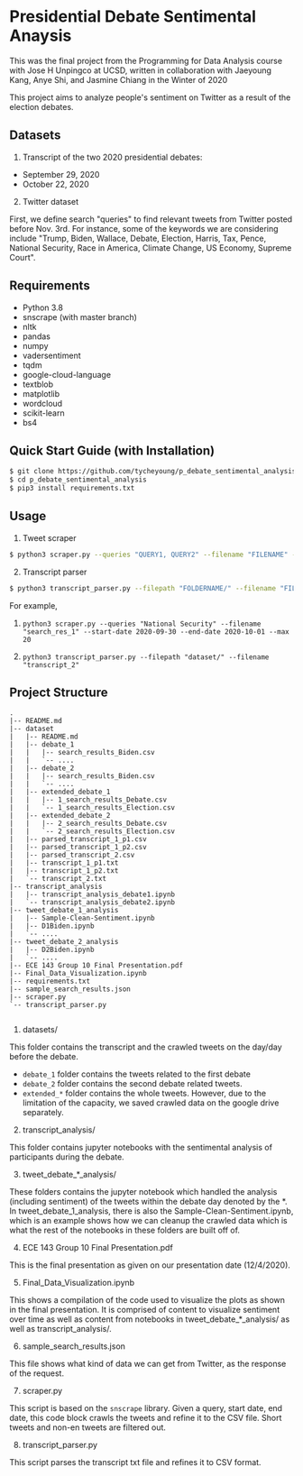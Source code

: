 # Presidential Debate Sentimental Anaysis

This was the final project from the Programming for Data Analysis course with Jose H Unpingco at UCSD, written in collaboration with Jaeyoung Kang, Anye Shi, and Jasmine Chiang in the Winter of 2020

This project aims to analyze people's sentiment on Twitter as a result of the election debates.

## Datasets

1. Transcript of the two 2020 presidential debates:

- September 29, 2020
- October 22, 2020

2. Twitter dataset 

First, we define search "queries" to find relevant tweets from Twitter posted before Nov. 3rd. For instance, some of the keywords we are considering include "Trump, Biden, Wallace, Debate, Election, Harris, Tax, Pence, National Security, Race in America, Climate Change, US Economy, Supreme Court".


## Requirements

* Python 3.8
* snscrape (with master branch)
* nltk
* pandas
* numpy
* vadersentiment
* tqdm
* google-cloud-language
* textblob
* matplotlib
* wordcloud
* scikit-learn
* bs4

## Quick Start Guide (with Installation)
```bash
$ git clone https://github.com/tycheyoung/p_debate_sentimental_analysis
$ cd p_debate_sentimental_analysis
$ pip3 install requirements.txt
```

## Usage
1. Tweet scraper
```bash
$ python3 scraper.py --queries "QUERY1, QUERY2" --filename "FILENAME" --start-date YYYY-MM-DD --end-date YYYY-MM-DD --max MAX_TWEETS

```
2. Transcript parser
```bash
$ python3 transcript_parser.py --filepath "FOLDERNAME/" --filename "FILENAME"
```


For example, 

1. `python3 scraper.py --queries "National Security" --filename "search_res_1" --start-date 2020-09-30 --end-date 2020-10-01 --max 20`

2. `python3 transcript_parser.py --filepath "dataset/" --filename "transcript_2"`



## Project Structure
```
.
|-- README.md
|-- dataset
|   |-- README.md
|   |-- debate_1
|   |   |-- search_results_Biden.csv
|   |   `-- ....
|   |-- debate_2
|   |   |-- search_results_Biden.csv
|   |   `-- .... 
|   |-- extended_debate_1
|   |   |-- 1_search_results_Debate.csv
|   |   `-- 1_search_results_Election.csv
|   |-- extended_debate_2
|   |   |-- 2_search_results_Debate.csv
|   |   `-- 2_search_results_Election.csv
|   |-- parsed_transcript_1_p1.csv
|   |-- parsed_transcript_1_p2.csv
|   |-- parsed_transcript_2.csv
|   |-- transcript_1_p1.txt
|   |-- transcript_1_p2.txt
|   `-- transcript_2.txt
|-- transcript_analysis
|   |-- transcript_analysis_debate1.ipynb
|   `-- transcript_analysis_debate2.ipynb
|-- tweet_debate_1_analysis
|   |-- Sample-Clean-Sentiment.ipynb
|   |-- D1Biden.ipynb
|   `-- ....
|-- tweet_debate_2_analysis
|   |-- D2Biden.ipynb
|   `-- ....
|-- ECE 143 Group 10 Final Presentation.pdf
|-- Final_Data_Visualization.ipynb
|-- requirements.txt
|-- sample_search_results.json
|-- scraper.py
`-- transcript_parser.py


```

1. datasets/

This folder contains the transcript and the crawled tweets on the day/day before the debate. 
- `debate_1` folder contains the tweets related to the first debate
- `debate_2` folder contains the second debate related tweets. 
- `extended_*` folder contains the whole tweets. However, due to the limitation of the capacity, we saved crawled data on the google drive separately.

2. transcript_analysis/

This folder contains jupyter notebooks with the sentimental analysis of participants during the debate.

3. tweet_debate_*_analysis/

These folders contains the jupyter notebook which handled the analysis (including sentiment) of the tweets within the debate day denoted by the *. In tweet_debate_1_analysis, there is also the Sample-Clean-Sentiment.ipynb, which is an example shows how we can cleanup the crawled data which is what the rest of the notebooks in these folders are built off of. 

4. ECE 143 Group 10 Final Presentation.pdf

This is the final presentation as given on our presentation date (12/4/2020).

5. Final_Data_Visualization.ipynb

This shows a compilation of the code used to visualize the plots as shown in the final presentation. It is comprised of content to visualize sentiment over time as well as content from notebooks in tweet_debate_*_analysis/ as well as transcript_analysis/.


6. sample_search_results.json

This file shows what kind of data we can get from Twitter, as the response of the request.


7. scraper.py

This script is based on the `snscrape` library. Given a query, start date, end date, this code block crawls the tweets and refine it to the CSV file. Short tweets and non-en tweets are filtered out.

8. transcript_parser.py

This script parses the transcript txt file and refines it to CSV format.





